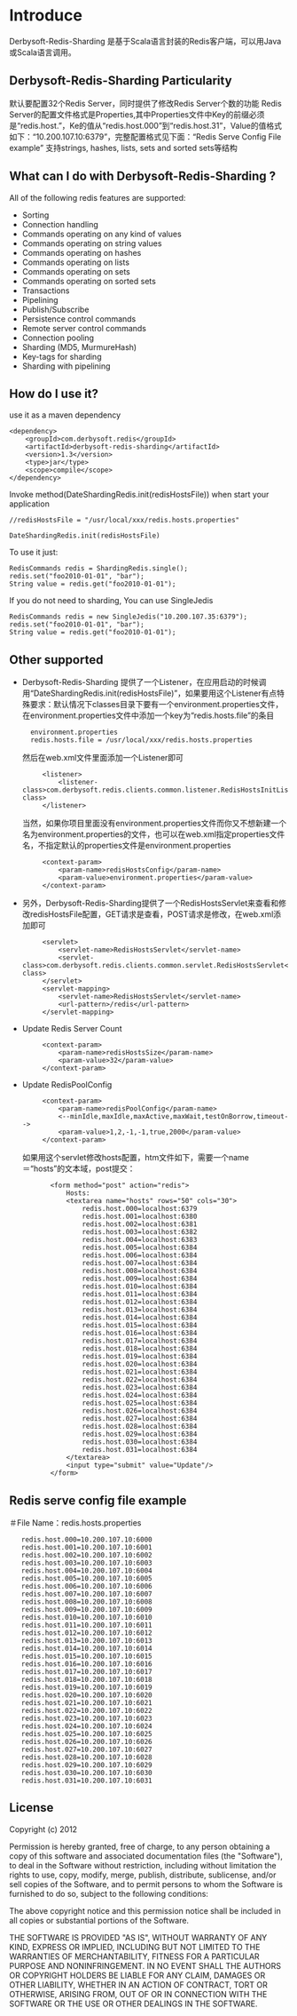 # Introduce

Derbysoft-Redis-Sharding 是基于Scala语言封装的Redis客户端，可以用Java或Scala语言调用。

## Derbysoft-Redis-Sharding Particularity
默认要配置32个Redis Server，同时提供了修改Redis Server个数的功能
Redis Server的配置文件格式是Properties,其中Properties文件中Key的前缀必须是“redis.host.”，Ke的值从“redis.host.000”到“redis.host.31”，Value的值格式如下：“10.200.107.10:6379”，完整配置格式见下面：“Redis Serve Config File example”
支持strings, hashes, lists, sets and sorted sets等结构

## What can I do with Derbysoft-Redis-Sharding ?
All of the following redis features are supported:

- Sorting
- Connection handling
- Commands operating on any kind of values
- Commands operating on string values
- Commands operating on hashes
- Commands operating on lists
- Commands operating on sets
- Commands operating on sorted sets
- Transactions
- Pipelining
- Publish/Subscribe
- Persistence control commands
- Remote server control commands
- Connection pooling
- Sharding (MD5, MurmureHash)
- Key-tags for sharding
- Sharding with pipelining

## How do I use it?

use it as a maven dependency

    <dependency>
        <groupId>com.derbysoft.redis</groupId>
        <artifactId>derbysoft-redis-sharding</artifactId>
        <version>1.3</version>
        <type>jar</type>
        <scope>compile</scope>
    </dependency>

Invoke method(DateShardingRedis.init(redisHostsFile)) when start your application

    //redisHostsFile = "/usr/local/xxx/redis.hosts.properties"

    DateShardingRedis.init(redisHostsFile)

To use it just:
    
    RedisCommands redis = ShardingRedis.single();
    redis.set("foo2010-01-01", "bar");
    String value = redis.get("foo2010-01-01");

If you do not need to sharding, You can use SingleJedis

    RedisCommands redis = new SingleJedis("10.200.107.35:6379");
    redis.set("foo2010-01-01", "bar");
    String value = redis.get("foo2010-01-01");


## Other supported

- Derbysoft-Redis-Sharding 提供了一个Listener，在应用启动的时候调用“DateShardingRedis.init(redisHostsFile)”，如果要用这个Listener有点特殊要求：默认情况下classes目录下要有一个environment.properties文件，在environment.properties文件中添加一个key为“redis.hosts.file”的条目

        environment.properties
        redis.hosts.file = /usr/local/xxx/redis.hosts.properties

    然后在web.xml文件里面添加一个Listener即可

           <listener>
               <listener-class>com.derbysoft.redis.clients.common.listener.RedisHostsInitListener</listener-class>
           </listener>

    当然，如果你项目里面没有environment.properties文件而你又不想新建一个名为environment.properties的文件，也可以在web.xml指定properties文件名，不指定默认的properties文件是environment.properties

           <context-param>
               <param-name>redisHostsConfig</param-name>
               <param-value>environment.properties</param-value>
           </context-param>

- 另外，Derbysoft-Redis-Sharding提供了一个RedisHostsServlet来查看和修改redisHostsFile配置，GET请求是查看，POST请求是修改，在web.xml添加即可

           <servlet>
               <servlet-name>RedisHostsServlet</servlet-name>
               <servlet-class>com.derbysoft.redis.clients.common.servlet.RedisHostsServlet</servlet-class>
           </servlet>
           <servlet-mapping>
               <servlet-name>RedisHostsServlet</servlet-name>
               <url-pattern>/redis</url-pattern>
           </servlet-mapping>

- Update Redis Server Count

           <context-param>
               <param-name>redisHostsSize</param-name>
               <param-value>32</param-value>
           </context-param>

- Update RedisPoolConfig

           <context-param>
               <param-name>redisPoolConfig</param-name>
               <--minIdle,maxIdle,maxActive,maxWait,testOnBorrow,timeout-->
               <param-value>1,2,-1,-1,true,2000</param-value>
           </context-param>

    如果用这个servlet修改hosts配置，htm文件如下，需要一个name＝“hosts”的文本域，post提交：

             <form method="post" action="redis">
                 Hosts:
                 <textarea name="hosts" rows="50" cols="30">
                     redis.host.000=localhost:6379
                     redis.host.001=localhost:6380
                     redis.host.002=localhost:6381
                     redis.host.003=localhost:6382
                     redis.host.004=localhost:6383
                     redis.host.005=localhost:6384
                     redis.host.006=localhost:6384
                     redis.host.007=localhost:6384
                     redis.host.008=localhost:6384
                     redis.host.009=localhost:6384
                     redis.host.010=localhost:6384
                     redis.host.011=localhost:6384
                     redis.host.012=localhost:6384
                     redis.host.013=localhost:6384
                     redis.host.014=localhost:6384
                     redis.host.015=localhost:6384
                     redis.host.016=localhost:6384
                     redis.host.017=localhost:6384
                     redis.host.018=localhost:6384
                     redis.host.019=localhost:6384
                     redis.host.020=localhost:6384
                     redis.host.021=localhost:6384
                     redis.host.022=localhost:6384
                     redis.host.023=localhost:6384
                     redis.host.024=localhost:6384
                     redis.host.025=localhost:6384
                     redis.host.026=localhost:6384
                     redis.host.027=localhost:6384
                     redis.host.028=localhost:6384
                     redis.host.029=localhost:6384
                     redis.host.030=localhost:6384
                     redis.host.031=localhost:6384
                 </textarea>
                 <input type="submit" value="Update"/>
             </form>

## Redis serve config file example

   ＃File Name：redis.hosts.properties


       redis.host.000=10.200.107.10:6000
       redis.host.001=10.200.107.10:6001
       redis.host.002=10.200.107.10:6002
       redis.host.003=10.200.107.10:6003
       redis.host.004=10.200.107.10:6004
       redis.host.005=10.200.107.10:6005
       redis.host.006=10.200.107.10:6006
       redis.host.007=10.200.107.10:6007
       redis.host.008=10.200.107.10:6008
       redis.host.009=10.200.107.10:6009
       redis.host.010=10.200.107.10:6010
       redis.host.011=10.200.107.10:6011
       redis.host.012=10.200.107.10:6012
       redis.host.013=10.200.107.10:6013
       redis.host.014=10.200.107.10:6014
       redis.host.015=10.200.107.10:6015
       redis.host.016=10.200.107.10:6016
       redis.host.017=10.200.107.10:6017
       redis.host.018=10.200.107.10:6018
       redis.host.019=10.200.107.10:6019
       redis.host.020=10.200.107.10:6020
       redis.host.021=10.200.107.10:6021
       redis.host.022=10.200.107.10:6022
       redis.host.023=10.200.107.10:6023
       redis.host.024=10.200.107.10:6024
       redis.host.025=10.200.107.10:6025
       redis.host.026=10.200.107.10:6026
       redis.host.027=10.200.107.10:6027
       redis.host.028=10.200.107.10:6028
       redis.host.029=10.200.107.10:6029
       redis.host.030=10.200.107.10:6030
       redis.host.031=10.200.107.10:6031

## License

Copyright (c) 2012

Permission is hereby granted, free of charge, to any person
obtaining a copy of this software and associated documentation
files (the "Software"), to deal in the Software without
restriction, including without limitation the rights to use,
copy, modify, merge, publish, distribute, sublicense, and/or sell
copies of the Software, and to permit persons to whom the
Software is furnished to do so, subject to the following
conditions:

The above copyright notice and this permission notice shall be
included in all copies or substantial portions of the Software.

THE SOFTWARE IS PROVIDED "AS IS", WITHOUT WARRANTY OF ANY KIND,
EXPRESS OR IMPLIED, INCLUDING BUT NOT LIMITED TO THE WARRANTIES
OF MERCHANTABILITY, FITNESS FOR A PARTICULAR PURPOSE AND
NONINFRINGEMENT. IN NO EVENT SHALL THE AUTHORS OR COPYRIGHT
HOLDERS BE LIABLE FOR ANY CLAIM, DAMAGES OR OTHER LIABILITY,
WHETHER IN AN ACTION OF CONTRACT, TORT OR OTHERWISE, ARISING
FROM, OUT OF OR IN CONNECTION WITH THE SOFTWARE OR THE USE OR
OTHER DEALINGS IN THE SOFTWARE.

